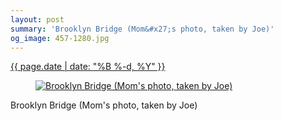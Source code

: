 ```yaml
---
layout: post
summary: 'Brooklyn Bridge (Mom&#x27;s photo, taken by Joe)'
og_image: 457-1280.jpg
---
```


<p>
 <time>
  <a href="/457">
   {{ page.date | date: "%B %-d, %Y" }}
  </a>
 </time>
 <a href="/457">
  <figure data-taken="12/30/2015">
   <img alt="Brooklyn Bridge (Mom's photo, taken by Joe)" sizes="(min-width: 700px) 50vw, calc(100vw - 2rem)" src="{{ site.assets_url }}/457-640.jpg" srcset="{{ site.assets_url }}/457-1280.jpg 1280w, {{ site.assets_url }}/457-960.jpg 960w, {{ site.assets_url }}/457-640.jpg 640w, {{ site.assets_url }}/457-320.jpg 320w"/>
  </figure>
 </a>
 <span>
  Brooklyn Bridge (Mom's photo, taken by Joe)
 </span>
</p>
